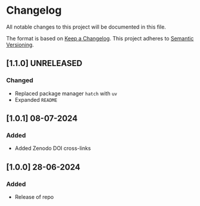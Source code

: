 # Changelog

All notable changes to this project will be documented in this file.

The format is based on [Keep a Changelog](https://keepachangelog.com/en/1.0.0/).
This project adheres to [Semantic Versioning](https://semver.org/spec/v2.0.0.html).

## [1.1.0] UNRELEASED

### Changed

- Replaced package manager `hatch` with `uv`
- Expanded `README`

## [1.0.1] 08-07-2024

### Added

- Added Zenodo DOI cross-links

## [1.0.0] 28-06-2024

### Added

- Release of repo